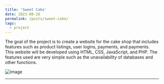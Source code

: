 ```yaml
---
title: 'Sweet Cake'
date: 2023-08-26
permalink: /posts/sweet-cake/
tags:
  - project
---
```


The goal of the project is to create a website for the cake shop that includes features such as product listings, user logins, payments, and payments. This website will be developed using HTML, CSS, JavaScript, and PHP. The features used are very simple such as the unavailability of databases and other functions.

![image](https://github.com/Julius-Ulee/julius-ulee.github.io/assets/61336116/44bc01a9-4d95-449d-9de6-03628d03b9ab)

------
